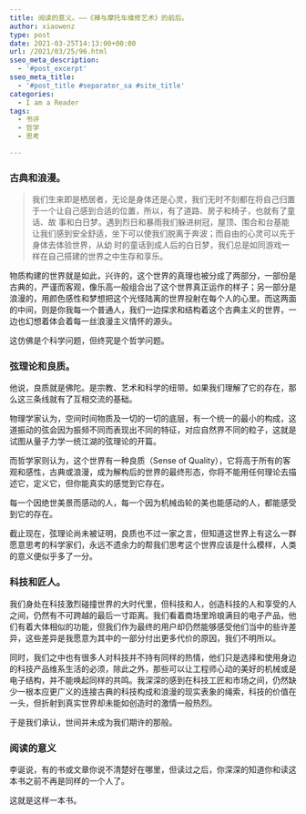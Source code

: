 ```yaml
---
title: 阅读的意义。——《禅与摩托车维修艺术》的前后。
author: xiaowenz
type: post
date: 2021-03-25T14:13:00+00:00
url: /2021/03/25/96.html
sseo_meta_description:
  - '#post_excerpt'
sseo_meta_title:
  - '#post_title #separator_sa #site_title'
categories:
  - I am a Reader
tags:
  - 书评
  - 哲学
  - 思考

---
```

### 古典和浪漫。

<blockquote class="wp-block-quote">
  <p>
    我们生来即是栖居者，无论是身体还是心灵，我们无时不刻都在将自己归置于一个让自己感到合适的位置，所以，有了道路、房子和椅子，也就有了童话、故 事和白日梦。遇到烈日和暴雨我们躲进树冠，屋顶、围合和台基能让我们感到安全舒适，坐下可以使我们脱离于奔波；而自由的心灵可以先于身体去体验世界，从幼 时的童话到成人后的白日梦，我们总是如同游戏一样在自己搭建的世界之中生存和享乐。
  </p>
</blockquote>

物质构建的世界就是如此，兴许的，这个世界的真理也被分成了两部分，一部份是古典的，严谨而客观，像乐高一般组合出了这个世界真正运作的样子；另一部分是浪漫的，用颜色感性和梦想把这个光怪陆离的世界投射在每个人的心里。而这两面的中间，则是你我每一个普通人，我们一边探求和结构着这个古典主义的世界，一边也幻想着体会着每一丝浪漫主义情怀的源头。

这仿佛是个科学问题，但终究是个哲学问题。

### 弦理论和良质。

他说，良质就是佛陀。是宗教、艺术和科学的纽带。如果我们理解了它的存在，那么这三条线就有了互相交流的基础。

物理学家认为，空间时间物质及一切的一切的底层，有一个统一的最小的构成，这道振动的弦会因为振频不同而表现出不同的特征，对应自然界不同的粒子，这就是试图从量子力学一统江湖的弦理论的开篇。

而哲学家则认为，这个世界有一种良质（Sense of Quality），它将高于所有的客观和感性，古典或浪漫，成为解构后的世界的最终形态，你将不能用任何理论去描述它，定义它，但你能真实的感觉到它存在。

每一个因绝世美景而感动的人，每一个因为机械齿轮的美也能感动的人，都能感受到它的存在。

截止现在，弦理论尚未被证明，良质也不过一家之言，但知道这世界上有这么一群愿意思考的科学家们，永远不遗余力的帮我们思考这个世界应该是什么模样，人类的意义便似乎多了一分。

### 科技和匠人。

我们身处在科技激烈碰撞世界的大时代里，但科技和人，创造科技的人和享受的人之间，仍然有不可跨越的最后一寸距离。我们看着商场里玲琅满目的电子产品，他们有着大体相似的功能，但我们作为最终的用户却仍然能够感受他们当中的些许差异，这些差异是我愿意为其中的一部分付出更多代价的原因，我们不明所以。

同时，我们之中也有很多人对科技并不持有同样的热情，他们只是选择和使用身边的科技产品维系生活的必须，除此之外，那些可以让工程师心动的美好的机械或是电子结构，并不能唤起同样的共鸣。我深深的感到在科技工匠和市场之间，仍然缺少一根本应更广义的连接古典的科技构成和浪漫的现实表象的绳索，科技的价值在一头，但折射到真实世界却未能如创造时的激情一般热烈。

于是我们承认，世间并未成为我们期许的那般。

### 阅读的意义

李诞说，有的书或文章你说不清楚好在哪里，但读过之后，你深深的知道你和读这本书之前不再是同样的一个人了。

这就是这样一本书。